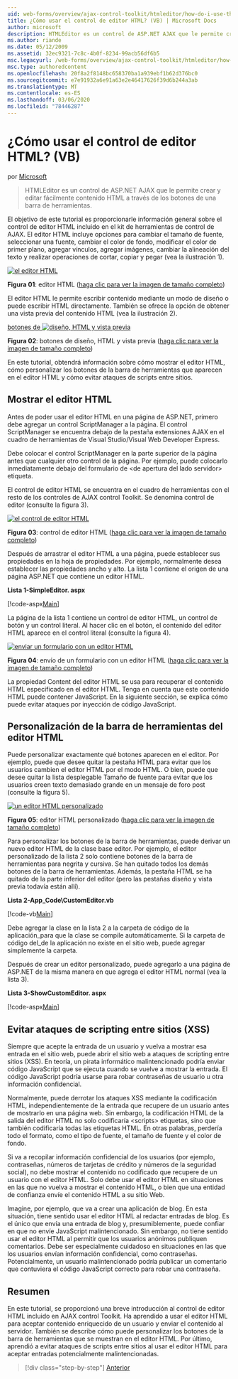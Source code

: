 ```yaml
---
uid: web-forms/overview/ajax-control-toolkit/htmleditor/how-do-i-use-the-html-editor-control-vb
title: ¿Cómo usar el control de editor HTML? (VB) | Microsoft Docs
author: microsoft
description: HTMLEditor es un control de ASP.NET AJAX que le permite crear y editar fácilmente contenido HTML a través de los botones de una barra de herramientas.
ms.author: riande
ms.date: 05/12/2009
ms.assetid: 32ec9321-7c8c-4b0f-8234-99acb56df6b5
msc.legacyurl: /web-forms/overview/ajax-control-toolkit/htmleditor/how-do-i-use-the-html-editor-control-vb
msc.type: authoredcontent
ms.openlocfilehash: 20f8a2f8148bc658370ba1a939ebf1b62d376bc0
ms.sourcegitcommit: e7e91932a6e91a63e2e46417626f39d6b244a3ab
ms.translationtype: MT
ms.contentlocale: es-ES
ms.lasthandoff: 03/06/2020
ms.locfileid: "78446287"
---
```

# <a name="how-do-i-use-the-html-editor-control-vb"></a>¿Cómo usar el control de editor HTML? (VB)

por [Microsoft](https://github.com/microsoft)

> HTMLEditor es un control de ASP.NET AJAX que le permite crear y editar fácilmente contenido HTML a través de los botones de una barra de herramientas.

El objetivo de este tutorial es proporcionarle información general sobre el control de editor HTML incluido en el kit de herramientas de control de AJAX. El editor HTML incluye opciones para cambiar el tamaño de fuente, seleccionar una fuente, cambiar el color de fondo, modificar el color de primer plano, agregar vínculos, agregar imágenes, cambiar la alineación del texto y realizar operaciones de cortar, copiar y pegar (vea la ilustración 1).

[![el editor HTML](how-do-i-use-the-html-editor-control-vb/_static/image1.jpg)](how-do-i-use-the-html-editor-control-vb/_static/image1.png)

**Figura 01**: editor HTML ([haga clic para ver la imagen de tamaño completo](how-do-i-use-the-html-editor-control-vb/_static/image2.png))

El editor HTML le permite escribir contenido mediante un modo de diseño o puede escribir HTML directamente. También se ofrece la opción de obtener una vista previa del contenido HTML (vea la ilustración 2).

[botones de ![diseño, HTML y vista previa](how-do-i-use-the-html-editor-control-vb/_static/image2.jpg)](how-do-i-use-the-html-editor-control-vb/_static/image3.png)

**Figura 02**: botones de diseño, HTML y vista previa ([haga clic para ver la imagen de tamaño completo](how-do-i-use-the-html-editor-control-vb/_static/image4.png))

En este tutorial, obtendrá información sobre cómo mostrar el editor HTML, cómo personalizar los botones de la barra de herramientas que aparecen en el editor HTML y cómo evitar ataques de scripts entre sitios.

## <a name="displaying-the-html-editor"></a>Mostrar el editor HTML

Antes de poder usar el editor HTML en una página de ASP.NET, primero debe agregar un control ScriptManager a la página. El control ScriptManager se encuentra debajo de la pestaña extensiones AJAX en el cuadro de herramientas de Visual Studio/Visual Web Developer Express.

Debe colocar el control ScriptManager en la parte superior de la página antes que cualquier otro control de la página. Por ejemplo, puede colocarlo inmediatamente debajo del formulario de &lt;de apertura del lado servidor&gt; etiqueta.

El control de editor HTML se encuentra en el cuadro de herramientas con el resto de los controles de AJAX control Toolkit. Se denomina control de editor (consulte la figura 3).

[![el control de editor HTML](how-do-i-use-the-html-editor-control-vb/_static/image3.jpg)](how-do-i-use-the-html-editor-control-vb/_static/image5.png)

**Figura 03**: control de editor HTML ([haga clic para ver la imagen de tamaño completo](how-do-i-use-the-html-editor-control-vb/_static/image6.png))

Después de arrastrar el editor HTML a una página, puede establecer sus propiedades en la hoja de propiedades. Por ejemplo, normalmente desea establecer las propiedades ancho y alto. La lista 1 contiene el origen de una página ASP.NET que contiene un editor HTML.

**Lista 1-SimpleEditor. aspx**

[!code-aspx[Main](how-do-i-use-the-html-editor-control-vb/samples/sample1.aspx)]

La página de la lista 1 contiene un control de editor HTML, un control de botón y un control literal. Al hacer clic en el botón, el contenido del editor HTML aparece en el control literal (consulte la figura 4).

[![enviar un formulario con un editor HTML](how-do-i-use-the-html-editor-control-vb/_static/image4.jpg)](how-do-i-use-the-html-editor-control-vb/_static/image7.png)

**Figura 04**: envío de un formulario con un editor HTML ([haga clic para ver la imagen de tamaño completo](how-do-i-use-the-html-editor-control-vb/_static/image8.png))

La propiedad Content del editor HTML se usa para recuperar el contenido HTML especificado en el editor HTML. Tenga en cuenta que este contenido HTML puede contener JavaScript. En la siguiente sección, se explica cómo puede evitar ataques por inyección de código JavaScript.

## <a name="customizing-the-html-editor-toolbar"></a>Personalización de la barra de herramientas del editor HTML

Puede personalizar exactamente qué botones aparecen en el editor. Por ejemplo, puede que desee quitar la pestaña HTML para evitar que los usuarios cambien el editor HTML por el modo HTML. O bien, puede que desee quitar la lista desplegable Tamaño de fuente para evitar que los usuarios creen texto demasiado grande en un mensaje de foro post (consulte la figura 5).

[![un editor HTML personalizado](how-do-i-use-the-html-editor-control-vb/_static/image5.jpg)](how-do-i-use-the-html-editor-control-vb/_static/image9.png)

**Figura 05**: editor HTML personalizado ([haga clic para ver la imagen de tamaño completo](how-do-i-use-the-html-editor-control-vb/_static/image10.png))

Para personalizar los botones de la barra de herramientas, puede derivar un nuevo editor HTML de la clase base editor. Por ejemplo, el editor personalizado de la lista 2 solo contiene botones de la barra de herramientas para negrita y cursiva. Se han quitado todos los demás botones de la barra de herramientas. Además, la pestaña HTML se ha quitado de la parte inferior del editor (pero las pestañas diseño y vista previa todavía están allí).

**Lista 2-App\_Code\CustomEditor.vb**

[!code-vb[Main](how-do-i-use-the-html-editor-control-vb/samples/sample2.vb)]

Debe agregar la clase en la lista 2 a la carpeta de código de la aplicación\_para que la clase se compile automáticamente. Si la carpeta de código del\_de la aplicación no existe en el sitio web, puede agregar simplemente la carpeta.

Después de crear un editor personalizado, puede agregarlo a una página de ASP.NET de la misma manera en que agrega el editor HTML normal (vea la lista 3).

**Lista 3-ShowCustomEditor. aspx**

[!code-aspx[Main](how-do-i-use-the-html-editor-control-vb/samples/sample3.aspx)]

## <a name="avoiding-cross-site-scripting-xss-attacks"></a>Evitar ataques de scripting entre sitios (XSS)

Siempre que acepte la entrada de un usuario y vuelva a mostrar esa entrada en el sitio web, puede abrir el sitio web a ataques de scripting entre sitios (XSS). En teoría, un pirata informático malintencionado podría enviar código JavaScript que se ejecuta cuando se vuelve a mostrar la entrada. El código JavaScript podría usarse para robar contraseñas de usuario u otra información confidencial.

Normalmente, puede derrotar los ataques XSS mediante la codificación HTML, independientemente de la entrada que recupere de un usuario antes de mostrarlo en una página web. Sin embargo, la codificación HTML de la salida del editor HTML no solo codificaría &lt;scripts&gt; etiquetas, sino que también codificaría todas las etiquetas HTML. En otras palabras, perdería todo el formato, como el tipo de fuente, el tamaño de fuente y el color de fondo.

Si va a recopilar información confidencial de los usuarios (por ejemplo, contraseñas, números de tarjetas de crédito y números de la seguridad social), no debe mostrar el contenido no codificado que recupere de un usuario con el editor HTML. Solo debe usar el editor HTML en situaciones en las que no vuelva a mostrar el contenido HTML, o bien que una entidad de confianza envíe el contenido HTML a su sitio Web.

Imagine, por ejemplo, que va a crear una aplicación de blog. En esta situación, tiene sentido usar el editor HTML al redactar entradas de blog. Es el único que envía una entrada de blog y, presumiblemente, puede confiar en que no envíe JavaScript malintencionado. Sin embargo, no tiene sentido usar el editor HTML al permitir que los usuarios anónimos publiquen comentarios. Debe ser especialmente cuidadoso en situaciones en las que los usuarios envían información confidencial, como contraseñas. Potencialmente, un usuario malintencionado podría publicar un comentario que contuviera el código JavaScript correcto para robar una contraseña.

## <a name="summary"></a>Resumen

En este tutorial, se proporcionó una breve introducción al control de editor HTML incluido en AJAX control Toolkit. Ha aprendido a usar el editor HTML para aceptar contenido enriquecido de un usuario y enviar el contenido al servidor. También se describe cómo puede personalizar los botones de la barra de herramientas que se muestran en el editor HTML. Por último, aprendió a evitar ataques de scripts entre sitios al usar el editor HTML para aceptar entradas potencialmente malintencionadas.

> [!div class="step-by-step"]
> [Anterior](how-do-i-use-the-html-editor-control-cs.md)
